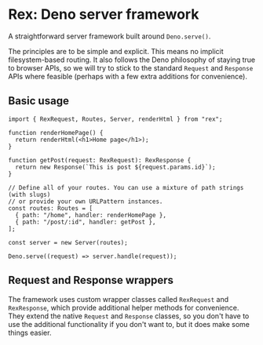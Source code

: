 # Rex: Deno server framework

A straightforward server framework built around `Deno.serve()`.

The principles are to be simple and explicit. This means no implicit
filesystem-based routing. It also follows the Deno philosophy of staying true to
browser APIs, so we will try to stick to the standard `Request` and `Response`
APIs where feasible (perhaps with a few extra additions for convenience).

## Basic usage

```tsx
import { RexRequest, Routes, Server, renderHtml } from "rex";

function renderHomePage() {
  return renderHtml(<h1>Home page</h1>);
}

function getPost(request: RexRequest): RexResponse {
  return new Response(`This is post ${request.params.id}`);
}

// Define all of your routes. You can use a mixture of path strings (with slugs)
// or provide your own URLPattern instances.
const routes: Routes = [
  { path: "/home", handler: renderHomePage },
  { path: "/post/:id", handler: getPost },
];

const server = new Server(routes);

Deno.serve((request) => server.handle(request));
```

## Request and Response wrappers

The framework uses custom wrapper classes called `RexRequest` and `RexResponse`,
which provide additional helper methods for convenience. They extend the native
`Request` and `Response` classes, so you don't have to use the additional
functionality if you don't want to, but it does make some things easier.
